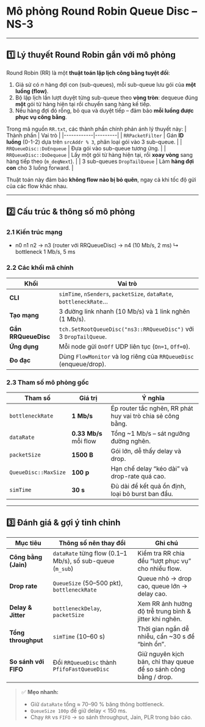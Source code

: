 # Mô phỏng Round Robin Queue Disc – NS-3

---

## 1️⃣ Lý thuyết Round Robin gắn với mô phỏng

Round Robin (RR) là một **thuật toán lập lịch công bằng tuyệt đối**:
1. Giả sử có *n* hàng đợi con (sub-queues), mỗi sub-queue lưu gói của **một luồng (flow)**.
2. Bộ lập lịch lần lượt duyệt từng sub-queue theo **vòng tròn**: dequeue đúng **một** gói từ hàng hiện tại rồi chuyển sang hàng kế tiếp.
3. Nếu hàng đợi đó rỗng, bỏ qua và duyệt tiếp – đảm bảo **mỗi luồng được phục vụ công bằng**.

Trong mã nguồn `RR.txt`, các thành phần chính phản ánh lý thuyết này:
| Thành phần | Vai trò |
|------------|---------|
| `RRPacketFilter` | Gán **ID luồng** (0-1-2) dựa trên `srcAddr % 3`, phân loại gói vào 3 sub-queue. |
| `RRQueueDisc::DoEnqueue` | Đưa gói vào sub-queue tương ứng. |
| `RRQueueDisc::DoDequeue` | Lấy một gói từ hàng hiện tại, rồi **xoay vòng** sang hàng tiếp theo (`m_deqNext`). |
| 3 sub-queues `DropTailQueue` | Làm **hàng đợi con** cho 3 luồng forward. |

Thuật toán này đảm bảo **không flow nào bị bỏ quên**, ngay cả khi tốc độ gửi của các flow khác nhau.

---

## 2️⃣ Cấu trúc & thông số mô phỏng

### 2.1 Kiến trúc mạng
- n0 n1 n2 → n3 (router với RRQueueDisc) → n4 (10 Mb/s, 2 ms) ↳ bottleneck 1 Mb/s, 5 ms

### 2.2 Các khối mã chính
| Khối | Vai trò |
|------|---------|
| **CLI** | `simTime`, `nSenders`, `packetSize`, `dataRate`, `bottleneckRate`… |
| **Tạo mạng** | 3 đường link nhanh (10 Mb/s) và 1 link nghẽn (1 Mb/s). |
| **Gắn RRQueueDisc** | `tch.SetRootQueueDisc("ns3::RRQueueDisc")` với 3 `DropTailQueue`. |
| **Ứng dụng** | Mỗi node gửi `OnOff` UDP liên tục (`On=1`, `Off=0`). |
| **Đo đạc** | Dùng `FlowMonitor` và log riêng của `RRQueueDisc` (enqueue/drop). |

### 2.3 Tham số mô phỏng gốc
| Tham số | Giá trị | Ý nghĩa |
|---------|---------|---------|
| `bottleneckRate` | **1 Mb/s** | Ép router tắc nghẽn, RR phát huy vai trò chia sẻ công bằng. |
| `dataRate` | **0.33 Mb/s** mỗi flow | Tổng ~1 Mb/s – sát ngưỡng đường nghẽn. |
| `packetSize` | **1500 B** | Gói lớn, dễ thấy delay và drop. |
| `QueueDisc::MaxSize` | **100 p** | Hạn chế delay “kéo dài” và drop-rate quá cao. |
| `simTime` | **30 s** | Đủ dài để kết quả ổn định, loại bỏ burst ban đầu. |

---

## 3️⃣ Đánh giá & gợi ý tinh chỉnh

| Mục tiêu | Thông số nên thay đổi | Ghi chú |
|----------|----------------------|---------|
| **Công bằng (Jain)** | `dataRate` từng flow (0.1–1 Mb/s), số sub-queue (`m_sub`) | Kiểm tra RR chia đều “lượt phục vụ” cho nhiều flow. |
| **Drop rate** | `QueueSize` (50–500 pkt), `bottleneckRate` | Queue nhỏ → drop cao, queue lớn → delay cao. |
| **Delay & Jitter** | `bottleneckDelay`, `packetSize` | Xem RR ảnh hưởng độ trễ trung bình & jitter khi nghẽn. |
| **Tổng throughput** | `simTime` (10–60 s) | Thời gian ngắn dễ nhiễu, cần ~30 s để “bình ổn”. |
| **So sánh với FIFO** | Đổi `RRQueueDisc` thành `PfifoFastQueueDisc` | Giữ nguyên kịch bản, chỉ thay queue để so sánh công bằng / drop. |

> ✅ **Mẹo nhanh:**  
> - Giữ `dataRate` tổng ≈ 70–90 % băng thông bottleneck.  
> - `QueueSize 100p` để giữ delay < 150 ms.  
> - Chạy `RR` vs `FIFO` → so sánh throughput, Jain, PLR trong báo cáo.
